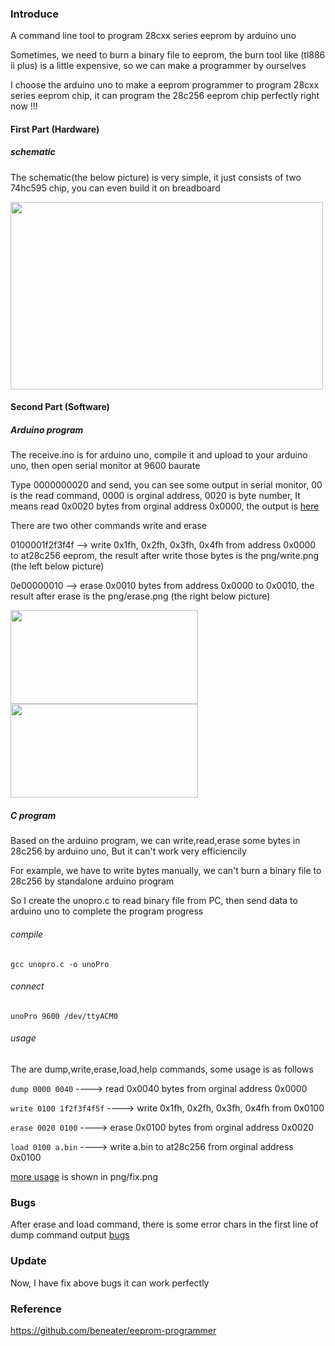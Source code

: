 ### Introduce

A command line tool to program 28cxx series eeprom by arduino uno

Sometimes, we need to burn a binary file to eeprom, the burn tool like (tl886 ii plus) is a little expensive, so we can make a programmer by ourselves

I choose the arduino uno to make a eeprom programmer to program 28cxx series eeprom chip,
it can program the 28c256 eeprom chip perfectly right now !!!

#### First Part (Hardware)

##### schematic

The schematic(the below picture) is very simple, it just consists of two 74hc595 chip, you can even build it on breadboard

<img src="sch/sch.png" width="500" height="300">    

#### Second Part (Software)

##### Arduino program

The receive.ino is for arduino uno, compile it and upload to your arduino uno, then open serial monitor at 9600 baurate

Type 0000000020 and send, you can see some output in serial monitor,  00 is the read command,  0000 is orginal address,  0020 is byte number,
It means read 0x0020 bytes from orginal address 0x0000, the output is [here](https://github.com/2076625923/arduino-programmer/blob/main/png/dump.png)

There are two other commands write and erase

0100001f2f3f4f --> write 0x1fh, 0x2fh, 0x3fh, 0x4fh from address 0x0000 to at28c256 eeprom, the result after write those bytes is the png/write.png (the left below picture)

0e00000010 --> erase 0x0010 bytes from address 0x0000 to 0x0010, the result after erase is the png/erase.png (the right below picture)

<img src="png/write.png" width="300" height="150">                  <img src="png/erase.png" width="300" height="150">

##### C program

Based on the arduino program, we can write,read,erase some bytes in 28c256 by arduino uno, But it can't work very efficiencily

For example, we have to write bytes manually, we can't burn a binary file to 28c256 by standalone arduino program

So I create the unopro.c to read binary file from PC, then send data to arduino uno to complete the program progress

###### compile
``` gcc unopro.c -o unoPro ```
###### connect
``` unoPro 9600 /dev/ttyACM0 ```
###### usage

The are dump,write,erase,load,help commands, some usage is as follows

``` dump 0000 0040 ```  ----> read 0x0040 bytes from orginal address 0x0000

``` write 0100 1f2f3f4f5f ```  ----> write 0x1fh, 0x2fh, 0x3fh, 0x4fh from 0x0100

``` erase 0020 0100 ```  ----> erase 0x0100 bytes from orginal address 0x0020

``` load 0100 a.bin ```  ----> write a.bin to at28c256 from orginal address 0x0100

[more usage](png/fix.png) is shown in png/fix.png

### Bugs

After erase and load command, there is some error chars in the first line of dump command output [bugs](png/bugs.png)

### Update

Now, I have fix above bugs it can work perfectly

### Reference

https://github.com/beneater/eeprom-programmer

